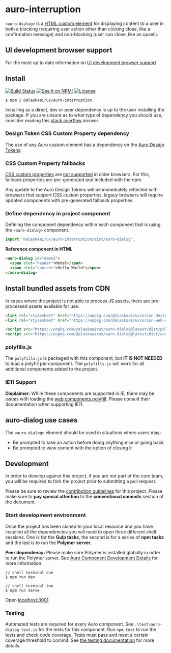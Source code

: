 # auro-interruption

`<auro-dialog>` is a [HTML custom element](https://developer.mozilla.org/en-US/docs/Web/Web_Components/Using_custom_elements) for displaying content to a user in both a blocking (requiring user action other than clicking close, like a confirmation message) and non-blocking (user can close, like an upsell).

## UI development browser support

For the most up to date information on [UI development browser support](https://auro.alaskaair.com/support/browsersSupport)

## Install

[![Build Status](https://img.shields.io/github/workflow/status/AlaskaAirlines/auro-dialog/Test%20and%20publish?branch=master&style=for-the-badge)](https://github.com/AlaskaAirlines/auro-dialog/actions?query=workflow%3A%22test+and+publish%22)
[![See it on NPM!](https://img.shields.io/npm/v/@alaskaairux/auro-dialog?style=for-the-badge&color=orange)](https://www.npmjs.com/package/@alaskaairux/auro-dialog)
[![License](https://img.shields.io/npm/l/@alaskaairux/auro-dialog?color=blue&style=for-the-badge)](https://www.apache.org/licenses/LICENSE-2.0)

```shell
$ npm i @alaskaairux/auro-interruption
```

Installing as a direct, dev or peer dependency is up to the user installing the package. If you are unsure as to what type of dependency you should use, consider reading this [stack overflow](https://stackoverflow.com/questions/18875674/whats-the-difference-between-dependencies-devdependencies-and-peerdependencies) answer.

### Design Token CSS Custom Property dependency

The use of any Auro custom element has a dependency on the [Auro Design Tokens](https://auro.alaskaair.com/getting-started/developers/design-tokens).

### CSS Custom Property fallbacks

[CSS custom properties](https://developer.mozilla.org/en-US/docs/Web/CSS/Using_CSS_custom_properties) are [not supported](https://auro.alaskaair.com/support/custom-properties) in older browsers. For this, fallback properties are pre-generated and included with the npm.

Any update to the Auro Design Tokens will be immediately reflected with browsers that support CSS custom properties, legacy browsers will require updated components with pre-generated fallback properties.

### Define dependency in project component

Defining the component dependency within each component that is using the `<auro-dialog>` component.

```javascript
import "@alaskaairux/auro-interruption/dist/auro-dialog";
```

**Reference component in HTML**

```html
<auro-dialog id="demo2">
  <span slot="header">Modal</span>
  <span slot="content">Hello World!</span>
</auro-dialog>
```

## Install bundled assets from CDN

In cases where the project is not able to process JS assets, there are pre-processed assets available for use.

```html
<link rel="stylesheet" href="https://unpkg.com/@alaskaairux/orion-design-tokens@latest/dist/tokens/CSSTokenProperties.css" />
<link rel="stylesheet" href="https://unpkg.com/@alaskaairux/orion-web-core-style-sheets@latest/dist/bundled/baseline.css" />

<script src="https://unpkg.com/@alaskaairux/auro-dialog@latest/dist/polyfills.js"></script>
<script src="https://unpkg.com/@alaskaairux/auro-dialog@latest/dist/auro-dialog__bundled.js"></script>
```

### polyfills.js

The `polyfills.js` is packaged with this component, but **IT IS NOT NEEDED** to load a polyfill per component. The `polyfills.js` will work for all additional components added to the project.

### IE11 Support

**Displaimer:** While these components are supported in IE, there may be issues with loading the [web components polyfill](https://www.webcomponents.org/polyfills). Please consult their documentation when supporting IE11.


## auro-dialog use cases

The `<auro-dialog>` element should be used in situations where users may:

* Be prompted to take an action before doing anything else or going back
* Be prompted to view content with the option of closing it

## Development

In order to develop against this project, if you are not part of the core team, you will be required to fork the project prior to submitting a pull request.

Please be sure to review the [contribution guidelines](https://auro.alaskaair.com/getting-started/developers/contributing) for this project. Please make sure to **pay special attention** to the **conventional commits** section of the document.

### Start development environment

Once the project has been cloned to your local resource and you have installed all the dependencies you will need to open three different shell sessions. One is for the **Gulp tasks**, the second is for a series of **npm tasks** and the last is to run the **Polymer server**.

**Peer dependency:** Please make sure Polymer is installed globally in order to run the Polymer server. See [Auro Component Development Details](https://github.com/AlaskaAirlines/auro_docs/blob/master/src/TECH_DETAILS.md) for more information.

```shell
// shell terminal one
$ npm run dev

// shell terminal two
$ npm run serve
```

Open [localhost:3001](http://localhost:3001/)

### Testing
Automated tests are required for every Auro component. See `.\test\auro-dialog.test.js` for the tests for this component. Run `npm test` to run the tests and check code coverage. Tests must pass and meet a certain coverage threshold to commit. See [the testing documentation](https://auro.alaskaair.com/support/tests) for more details.

